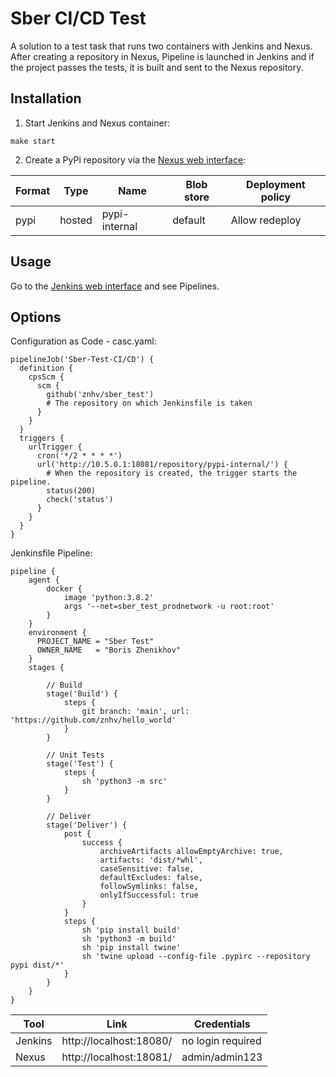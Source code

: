 # Sber CI/CD Test

A solution to a test task that runs two containers 
with Jenkins and Nexus. After creating a repository in Nexus, 
Pipeline is launched in Jenkins and if the project passes the tests, 
it is built and sent to the Nexus repository.

## Installation

1. Start Jenkins and Nexus container:
```shell
make start
```

2. Create a PyPi repository via the [Nexus web interface](http://localhost:18081/):

 Format | Type | Name |Blob store | Deployment policy |
| ------------- | ------------- | ------------- | ------------- | ------------- |
pypi | hosted | pypi-internal | default | Allow redeploy |


## Usage
Go to the [Jenkins web interface](http://localhost:18080/) and see Pipelines.


## Options

Configuration as Code - casc.yaml:
```shell
pipelineJob('Sber-Test-CI/CD') {
  definition {
    cpsScm {
      scm {
        github('znhv/sber_test')
        # The repository on which Jenkinsfile is taken
      }
    }
  }
  triggers {
    urlTrigger {
      cron('*/2 * * * *')
      url('http://10.5.0.1:18081/repository/pypi-internal/') {
        # When the repository is created, the trigger starts the pipeline.
        status(200)
        check('status')
      }
    }
  }
}
```

Jenkinsfile Pipeline:
```shell
pipeline {
    agent {
        docker {
            image 'python:3.8.2'
            args '--net=sber_test_prodnetwork -u root:root'
        }
    }
    environment {
      PROJECT_NAME = "Sber Test"
      OWNER_NAME   = "Boris Zhenikhov"
    }
    stages {

        // Build
        stage('Build') {
            steps {
                git branch: 'main', url: 'https://github.com/znhv/hello_world'
            }
        }

        // Unit Tests
        stage('Test') {
            steps {
                sh 'python3 -m src'
            }
        }

        // Deliver
        stage('Deliver') {
            post {
                success {
                    archiveArtifacts allowEmptyArchive: true,
                    artifacts: 'dist/*whl',
                    caseSensitive: false,
                    defaultExcludes: false,
                    followSymlinks: false,
                    onlyIfSuccessful: true
                }
            }
            steps {
                sh 'pip install build'
                sh 'python3 -m build'
                sh 'pip install twine'
                sh 'twine upload --config-file .pypirc --repository pypi dist/*'
            }
        }
    }
}
```

| Tool | Link | Credentials |
| ------------- | ------------- | ------------- |
| Jenkins | http://localhost:18080/ | no login required |
| Nexus | http://localhost:18081/ | admin/admin123 |
